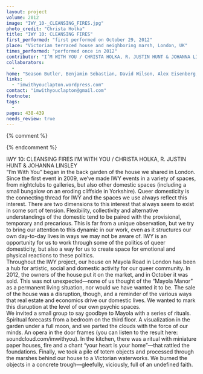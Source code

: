 ```yaml
---
layout: project
volume: 2012
image: "IWY_10-_CLEANSING_FIRES.jpg"
photo_credit: "Christa Holka"
title: "IWY 10: CLEANSING FIRES"
first_performed: "first performed on October 29, 2012"
place: "Victorian terraced house and neighboring marsh, London, UK"
times_performed: "performed once in 2012"
contributor: "I’M WITH YOU / CHRISTA HOLKA, R. JUSTIN HUNT & JOHANNA LINSLEY"
collaborators: 
  - 
home: "Season Butler, Benjamin Sebastian, David Wilson, Alex Eisenberg, Jan Mertens, Jonathan Kemp, Sophie Robinson, Cat McShane, Stav B, Olga Raciborska, Owen G. Parry"
links: 
  - "imwithyouclapton.wordpress.com"
contact: "imwithyouclapton@gmail.com"
footnote: 
tags: 
  - 
pages: 438-439
needs_review: true
---
```


{% comment %} 

{% endcomment %}

 IWY 10: CLEANSING FIRES 
 I’M WITH YOU / CHRISTA HOLKA, R. JUSTIN HUNT &amp; JOHANNA LINSLEY  
 “I’m With You” began in the back garden of the house we shared in London. Since the first event in 2009, we’ve made IWY events in a variety of spaces, from nightclubs to galleries, but also other domestic spaces (including a small bungalow on an eroding cliffside in Yorkshire). Queer domesticity is the connecting thread for IWY and the spaces we use always reflect this interest. There are two dimensions to this interest that always seem to exist in some sort of tension. Flexibility, collectivity and alternative understandings of the domestic tend to be paired with the provisional, temporary and precarious. This is far from a unique observation, but we try to bring our attention to this dynamic in our work, even as it structures our own day-to-day lives in ways we may not be aware of. IWY is an opportunity for us to work through some of the politics of queer domesticity, but also a way for us to create space for emotional and physical reactions to these politics.  
 Throughout the IWY project, our house on Mayola Road in London has been a hub for artistic, social and domestic activity for our queer community. In 2012, the owners of the house put it on the market, and in October it was sold. This was not unexpected—none of us thought of the “Mayola Manor” as a permanent living situation, nor would we have wanted it to be. The sale of the house was a disruption, though, and a reminder of the various ways that real estate and economics drive our domestic lives. We wanted to mark this disruption at the level of our own psychic spaces.  
 We invited a small group to say goodbye to Mayola with a series of rituals. Spiritual forecasts from a bedroom on the third floor. A visualization in the garden under a full moon, and we parted the clouds with the force of our minds. An opera in the door frames (you can listen to the result here: soundcloud.com/imwithyou). In the kitchen, there was a ritual with miniature paper houses, fire and a chant “your heart is your home”—that rattled the foundations. Finally, we took a pile of totem objects and processed through the marshes behind our house to a Victorian waterworks. We burned the objects in a concrete trough—gleefully, viciously, full of an undefined faith.  
